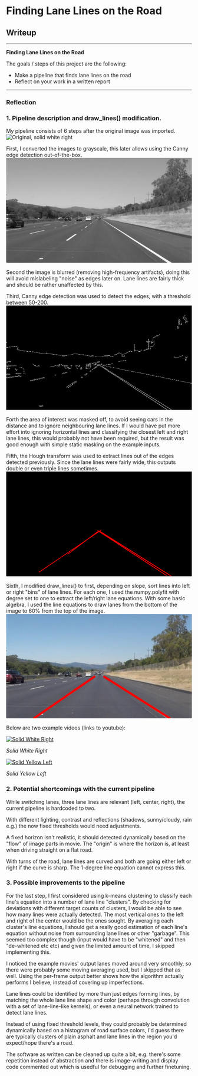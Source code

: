# **Finding Lane Lines on the Road** 

## Writeup


---

**Finding Lane Lines on the Road**

The goals / steps of this project are the following:
* Make a pipeline that finds lane lines on the road
* Reflect on your work in a written report


[//]: # (Image References)
[img_original]: ./test_images/solidWhiteRight.jpg "Original"
[img_grey]: ./writeup_images/grey.jpg "Grey"
[img_edges]: ./writeup_images/edges.jpg "Edges"
[img_hough]: ./writeup_images/hough.jpg "Hough lines only"
[img_final]: ./writeup_images/resimg.jpg "final"

---

### Reflection

### 1. Pipeline description and draw_lines() modification.

My pipeline consists of 6 steps after the original image was imported.
![Original, solid white right][img_original]

First, I converted the images to grayscale, this later allows using
 the Canny edge detection out-of-the-box.
![Grey scale][img_grey]

Second the image is blurred (removing high-frequency artifacts), doing this will avoid mislabeling "noise"
 as edges later on. Lane lines are fairly thick and should be rather unaffected by this.

Third, Canny edge detection was used to detect the edges, with a threshold between 50-200.
![Edges detected using Canny Edge Detection][img_edges]

Forth the area of interest was masked off, to avoid seeing cars in the distance and
 to ignore neighbouring lane lines. If I would have put more effort into ignoring horizontal
 lines and classifying the closest left and right lane lines, this would probably not have been required,
 but the result was good enough with simple static masking on the example inputs. 

Fifth, the Hough transform was used to extract lines out of the edges detected previously.
 Since the lane lines were fairly wide, this outputs double or even triple lines sometimes.
![Hough lines][img_hough]
  
Sixth, I modified draw_lines() to first, depending on slope, sort lines into left or right "bins" of lane lines.
 For each one, I used the numpy.polyfit with degree set to one to extract the left/right lane equations.
 With some basic algebra, I used the line equations to draw lanes from the bottom
 of the image to 60% from the top of the image.
![Final result][img_final]

Below are two example videos (links to youtube):

[![Solid White Right](https://img.youtube.com/vi/WQxYW5EXHyI/0.jpg)](https://www.youtube.com/watch?v=WQxYW5EXHyI)

*Solid White Right*


[![Solid Yellow Left](https://img.youtube.com/vi/fGbEjLdKraY/0.jpg)](https://www.youtube.com/watch?v=fGbEjLdKraY)

*Solid Yellow Left*


### 2. Potential shortcomings with the current pipeline

While switching lanes, three lane lines are relevant (left, center, right),
the current pipeline is hardcoded to two.

With different lighting, contrast and reflections (shadows, sunny/cloudy, rain e.g.)
the now fixed thresholds would need adjustments.

A fixed horizon isn't realistic, it should detected dynamically
based on the "flow" of image parts in movie.
The "origin" is where the horizon is, at least when driving straight
on a flat road.

With turns of the road, lane lines are curved and both are going
either left or right if the curve is sharp. The 1-degree line equation cannot
express this.


### 3. Possible improvements to the pipeline

For the last step, I first considered using k-means clustering to classify each line's equation into a number of
 lane line "clusters". By checking for deviations with different target counts of clusters,
 I would be able to see how many lines were actually detected. The most vertical ones to the left and right of
 the center would be the ones sought. By averaging each cluster's line equations, I should get a really good
 estimation of each line's equation without noise from surrounding lane lines or other "garbage".
 This seemed too complex though (input would have to be "whitened" and then "de-whitened etc etc) and given
 the limited amount of time, I skipped implementing this.

I noticed the example movies' output lanes moved around very smoothly, so there were probably
 some moving averaging used, but I skipped that as well.
 Using the per-frame output better shows how the algorithm
 actually performs I believe, instead of covering up imperfections.
 
Lane lines could be identified by more than just edges forming lines,
 by matching the whole lane line shape and color (perhaps through convolution
 with a set of lane-line-like kernels),
 or even a neural network trained to detect lane lines.

Instead of using fixed threshold levels, they could probably be determined
 dynamically based on a histogram of road surface colors, I'd guess there are
 typically clusters of plain asphalt and lane lines in the region you'd
 expect/hope there's a road.

The software as written can be cleaned up quite a bit, e.g. there's some
 repetition instead of abstraction and there is image-writing and display
 code commented out which is usedful for debugging and further finetuning.
